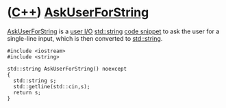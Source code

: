 # ([C++](Cpp.md)) [AskUserForString](CppAskUserForString.md)

[AskUserForString](CppAskUserForString.md) is a [user
I/O](CppUserIo.md) [std::string](CppStdString.md) [code
snippet](CppCodeSnippets.md) to ask the user for a single-line input,
which is then converted to [std::string](CppStdString.md).

```
#include <iostream>
#include <string>

std::string AskUserForString() noexcept
{
  std::string s;
  std::getline(std::cin,s);
  return s;
}
```

